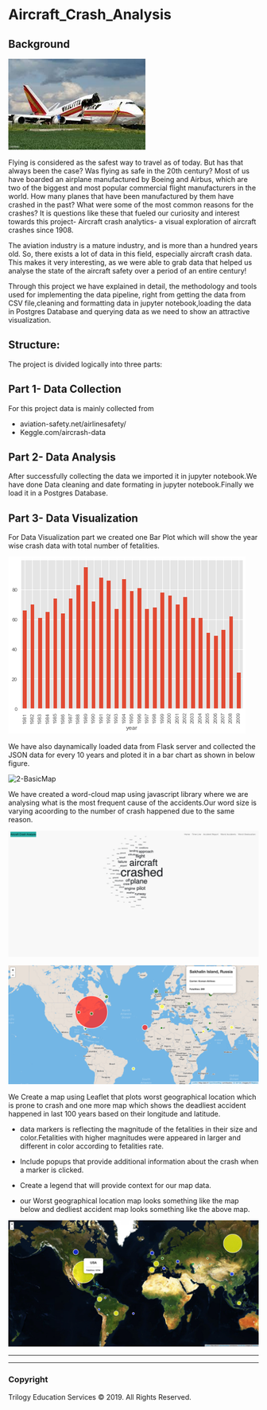 # Aircraft_Crash_Analysis
                                         

## Background

![2-BasicMap](Images/crash.png)

Flying is considered as the safest way to travel as of today. But has that always been the case? Was flying as safe in the 20th century? Most of us have boarded an airplane manufactured by Boeing and Airbus, which are two of the biggest and most popular commercial flight manufacturers in the world. How many planes that have been manufactured by them have crashed in the past? What were some of the most common reasons for the crashes? It is questions like these that fueled our curiosity and interest towards this project- Aircraft crash analytics- a visual exploration of aircraft crashes since 1908.

The aviation industry is a mature industry, and is more than a hundred years old. So, there exists a lot of data in this field, especially aircraft crash data. This makes it very interesting, as we were able to grab data that helped us analyse the state of the aircraft safety over a period of an entire century!

Through this project we have explained in detail, the methodology and tools used for implementing the data pipeline, right from getting the data from CSV file,cleaning and formatting data in jupyter notebook,loading the data in Postgres Database and querying data as we need to show an attractive visualization.

## Structure:

The project is divided logically into three parts:

## Part 1- Data Collection
For this project data is mainly collected from
* aviation-safety.net/airlinesafety/
* Keggle.com/aircrash-data

## Part 2- Data Analysis
After successfully collecting the data we imported it in jupyter notebook.We have done Data cleaning and date formating in jupyter notebook.Finally we load it in a Postgres Database.


## Part 3- Data Visualization
For Data Visualization part we created one Bar Plot which will show the year wise crash data with total number of fetalities.

![2-BasicMap](Images/crash20Years.png)

We have also daynamically loaded data from Flask server and collected the JSON data for every 10 years and ploted it in a bar chart as shown in below figure.

![2-BasicMap](Images/Crash_Dyamic.png)

We have created a word-cloud map using javascript library where we are analysing what is the most frequent cause of the accidents.Our word size is varying acoording to the number of crash happened due to the same reason.

![2-BasicMap](Images/wordcount.png)

![2-BasicMap](Images/worstAccidents.png)

We Create a map using Leaflet that plots worst geographical location which is prone to crash and one more map which shows the deadliest accident happened in last 100 years based on their longitude and latitude.
    
   * data markers is reflecting the magnitude of the fetalities in their size and color.Fetalities with higher magnitudes   were appeared in larger and different in color according to fetalities rate.

   * Include popups that provide additional information about the crash when a marker is clicked.

   * Create a legend that will provide context for our map data.

   * our Worst geographical location map looks something like the map below and dedliest accident map looks something like the above map.
   
   ![2-BasicMap](Images/geoMap.png)

- - -


- - -


### Copyright

Trilogy Education Services © 2019. All Rights Reserved.
